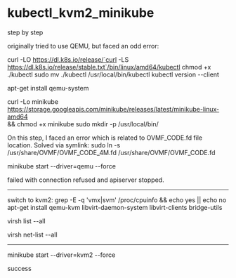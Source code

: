 # kubectl_kvm2_minikube
step by step

originally tried to use QEMU, but faced an odd error:

curl -LO https://dl.k8s.io/release/`curl -LS https://dl.k8s.io/release/stable.txt`/bin/linux/amd64/kubectl
chmod +x ./kubectl
sudo mv ./kubectl /usr/local/bin/kubectl
kubectl version --client

apt-get install qemu-system

curl -Lo minikube https://storage.googleapis.com/minikube/releases/latest/minikube-linux-amd64 \
  && chmod +x minikube
  sudo mkdir -p /usr/local/bin/
  
  On this step, I faced an error which is related to OVMF_CODE.fd file location. Solved via symlink:
  sudo ln -s /usr/share/OVMF/OVMF_CODE_4M.fd /usr/share/OVMF/OVMF_CODE.fd
  
  minikube start --driver=qemu --force    
  
  failed with connection refused and apiserver stopped.
_______________
switch to kvm2:
grep -E -q 'vmx|svm' /proc/cpuinfo && echo yes || echo no
apt-get install qemu-kvm libvirt-daemon-system libvirt-clients bridge-utils

virsh list --all

virsh net-list --all
___________
minikube start --driver=kvm2 --force

success
